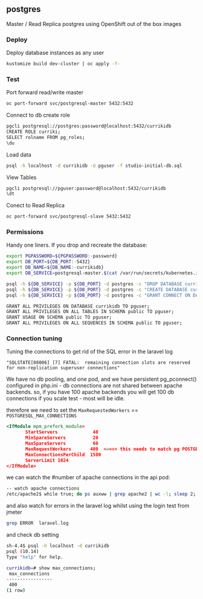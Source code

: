 ## postgres

Master / Read Replica postgres using OpenShift out of the box images

### Deploy

Deploy database instances as any user
```bash
kustomize build dev-cluster | oc apply -f-
```

### Test

Port forward read/write master
```bash
oc port-forward svc/postgresql-master 5432:5432
```

Connect to db create role
```bash
pgcli postgresql://postgres:password@localhost:5432/currikidb
CREATE ROLE curriki;
SELECT rolname FROM pg_roles;
\du
```

Load data
```bash
psql -h localhost -d currikidb -U pguser -f studio-initial-db.sql
```

View Tables
```bash
pgcli postgresql://pguser:password@localhost:5432/currikidb
\dt
```

Conect to Read Replica
```bash
oc port-forward svc/postgresql-slave 5432:5432
```

### Permissions

Handy one liners. If you drop and recreate the database:
```bash
export PGPASSWORD=${PGPASSWORD:-password}
export DB_PORT=${DB_PORT:-5432}
export DB_NAME=${DB_NAME:-currikidb}
export DB_SERVICE=postgresql-master.$(cat /var/run/secrets/kubernetes.io/serviceaccount/namespace).svc.cluster.local

psql -h ${DB_SERVICE} -p ${DB_PORT} -d postgres -c "DROP DATABASE currikidb;"
psql -h ${DB_SERVICE} -p ${DB_PORT} -d postgres -c "CREATE DATABASE currikidb;"
psql -h ${DB_SERVICE} -p ${DB_PORT} -d postgres -c "GRANT CONNECT ON DATABASE currikidb TO pguser;"

GRANT ALL PRIVILEGES ON DATABASE currikidb TO pguser;
GRANT ALL PRIVILEGES ON ALL TABLES IN SCHEMA public TO pguser;
GRANT USAGE ON SCHEMA public TO pguser;
GRANT ALL PRIVILEGES ON ALL SEQUENCES IN SCHEMA public TO pguser;
```

### Connection tuning

Tuning the connections to get rid of the SQL error in the laravel log

`"SQLSTATE[08006] [7] FATAL:  remaining connection slots are reserved for non-replication superuser connections"`

We have no db pooling, and one pod, and we have persistent pg_pconnect() configured in php.ini - db connections are not shared between apache backends. so, if you have 100 apache backends you will get 100 db connections if you scale test - most will be idle. 

therefore we need to set the `MaxRequestedWorkers` == `POSTGRESQL_MAX_CONNECTIONS`

```xml
<IfModule mpm_prefork_module>
       StartServers             40
       MinSpareServers          20
       MaxSpareServers          60
       MaxRequestWorkers       400  <==== this needs to match pg POSTGRESQL_MAX_CONNECTIONS
       MaxConnectionsPerChild  1500
       ServerLimit 1024
</IfModule>
```

we can watch the #number of apache connections in the api pod:
```bash
-- watch apache connections
/etc/apache2$ while true; do ps auxww | grep apache2 | wc -l; sleep 2; done
```

and also watch for errors in the laravel log whilst using the login test from jmeter
```bash
grep ERROR  laravel.log
```

and check db setting
```bash
sh-4.4$ psql -h localhost -d currikidb
psql (10.14)
Type "help" for help.

currikidb=# show max_connections;
 max_connections 
-----------------
 400
(1 row)
```
